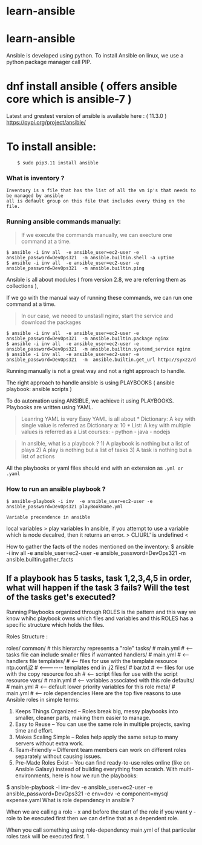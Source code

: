 # learn-ansible

# learn-ansible

Ansible is developed using python.
To install Ansible on linux, we use a python package manager call PIP. 

# dnf install ansible  ( offers ansible core which is ansible-7 )

Latest and grestest version of ansible is available here :  ( 11.3.0 )
https://pypi.org/project/ansible/

# To install ansible:

```
    $ sudo pip3.11 install ansible
```

### What is inventory ?
    Inventory is a file that has the list of all the vm ip's that needs to be managed by ansible
    all is default group on this file that includes every thing on the file.

### Running ansible commands manually:

> If we execute the commands manually, we can execture one command at a time.

    $ ansible -i inv all  -e ansible_user=ec2-user -e ansible_password=DevOps321  -m ansible.builtin.shell -a uptime
    $ ansible -i inv all  -e ansible_user=ec2-user -e ansible_password=DevOps321  -m ansible.builtin.ping


Ansible is all about modules ( from version 2.8, we are referring them as collections ),

If we go with the manual way of running these commands, we can run one command at a time.

> In our case, we neeed to unstasll nginx, start the service and download the packages

    $ ansible -i inv all  -e ansible_user=ec2-user -e ansible_password=DevOps321  -m ansible.builtin.package nginx
    $ ansible -i inv all  -e ansible_user=ec2-user -e ansible_password=DevOps321  -m ansible.builtin.systemd_service nginx
    $ ansible -i inv all  -e ansible_user=ec2-user -e ansible_password=DevOps321  -m  ansible.builtin.get_url http://syxzz/d

Running manually is not a great way and not a right approach to handle. 

The right approach to handle ansible is using PLAYBOOKS ( ansible playbook: ansible scripts )

To do automation using ANSIBLE, we achieve it using PLAYBOOKS. Playbooks are written using YAML. 

> Leanring YAML is very Easy
    YAML is all about 
        * Dictionary: A key with single value is referred as Dictionary
                        a: 10 
        * List: A key with multiple values is referred as a List 
                        courses: 
                           - python
                           - java
                           - nodejs

> In ansible, what is a playbook ?
    1) A playbook is nothing but a list of plays 
    2) A play is nothing but a list of tasks
    3) A task is nothing but a list of actions 

All the playbooks or yaml files should end with an extension as `.yml or .yaml`

### How to run an ansible playbook ?

    $ ansible-playbook -i inv  -e ansible_user=ec2-user -e ansible_password=DevOps321 playBookName.yml

    Variable precendence in ansible
local variables > play variables 
In ansible, if you attempt to use a variable which is node decalred, then it returns an error. > CLIURL' is undefined <

How to gather the facts of the nodes mentioned on the inventory: $ ansible -i inv all -e ansible_user=ec2-user -e ansible_password=DevOps321 -m ansible.builtin.gather_facts

If a playbook has 5 tasks, task 1,2,3,4,5 in order, what will happen if the task 3 fails? Will the test of the tasks get's executed?
-----------------------------------------------------------

Running Playbooks organized through ROLES is the pattern and this way we know whihc playbook owns which files and variables and this ROLES has a specific structure which holds the files.

Roles Structure :

roles/
    common/               # this hierarchy represents a "role"
        tasks/            #
            main.yml      #  <-- tasks file can include smaller files if warranted
        handlers/         #
            main.yml      #  <-- handlers file
        templates/        #  <-- files for use with the template resource
            ntp.conf.j2   #  <------- templates end in .j2
        files/            #
            bar.txt       #  <-- files for use with the copy resource
            foo.sh        #  <-- script files for use with the script resource
        vars/             #
            main.yml      #  <-- variables associated with this role
        defaults/         #
            main.yml      #  <-- default lower priority variables for this role
        meta/             #
            main.yml      #  <-- role dependencies
Here are the top five reasons to use Ansible roles in simple terms:

1) Keeps Things Organized – Roles break big, messy playbooks into smaller, cleaner parts, making them easier to manage.
2) Easy to Reuse – You can use the same role in multiple projects, saving time and effort.
3) Makes Scaling Simple – Roles help apply the same setup to many servers without extra work.
4) Team-Friendly – Different team members can work on different roles separately without causing issues.
5) Pre-Made Roles Exist – You can find ready-to-use roles online (like on Ansible Galaxy) instead of building everything from scratch.
With multi-environments, here is how we run the playbooks:

 $ ansible-playbook -i inv-dev  -e ansible_user=ec2-user -e ansible_password=DevOps321 -e env=dev -e component=mysql expense.yaml
What is role dependency in ansible ?

When we are calling a role - x and before the start of the role if you want y - role to be executed first then we can define that as a dependent role.

When you call something using role-dependency main.yml of that particular roles task will be executed first.
1

